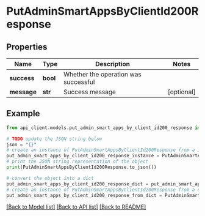 # PutAdminSmartAppsByClientId200Response


## Properties

Name | Type | Description | Notes
------------ | ------------- | ------------- | -------------
**success** | **bool** | Whether the operation was successful | 
**message** | **str** | Success message | [optional] 

## Example

```python
from api_client.models.put_admin_smart_apps_by_client_id200_response import PutAdminSmartAppsByClientId200Response

# TODO update the JSON string below
json = "{}"
# create an instance of PutAdminSmartAppsByClientId200Response from a JSON string
put_admin_smart_apps_by_client_id200_response_instance = PutAdminSmartAppsByClientId200Response.from_json(json)
# print the JSON string representation of the object
print(PutAdminSmartAppsByClientId200Response.to_json())

# convert the object into a dict
put_admin_smart_apps_by_client_id200_response_dict = put_admin_smart_apps_by_client_id200_response_instance.to_dict()
# create an instance of PutAdminSmartAppsByClientId200Response from a dict
put_admin_smart_apps_by_client_id200_response_from_dict = PutAdminSmartAppsByClientId200Response.from_dict(put_admin_smart_apps_by_client_id200_response_dict)
```
[[Back to Model list]](../README.md#documentation-for-models) [[Back to API list]](../README.md#documentation-for-api-endpoints) [[Back to README]](../README.md)


